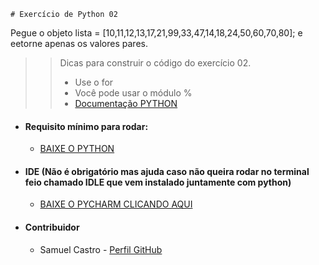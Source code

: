     # Exercício de Python 02
Pegue o objeto lista = [10,11,12,13,17,21,99,33,47,14,18,24,50,60,70,80]; e eetorne apenas os valores pares.

>> Dicas para construir o código do exercício 02.
>> * Use o for
>> * Você pode usar o módulo %
>> * [Documentação PYTHON](https://docs.python.org/pt-br/3/tutorial/index.html)

- #### Requisito mínimo para rodar:
    -   [BAIXE O PYTHON](https://www.python.org/)

- #### IDE (Não é obrigatório mas ajuda caso não queira rodar no terminal feio chamado IDLE que vem instalado juntamente com python)
    -   [BAIXE O PYCHARM CLICANDO AQUI](https://www.jetbrains.com/pycharm/)

- #### Contribuidor
    -   Samuel Castro - [Perfil GitHub](https://github.com/samuelxcastro)